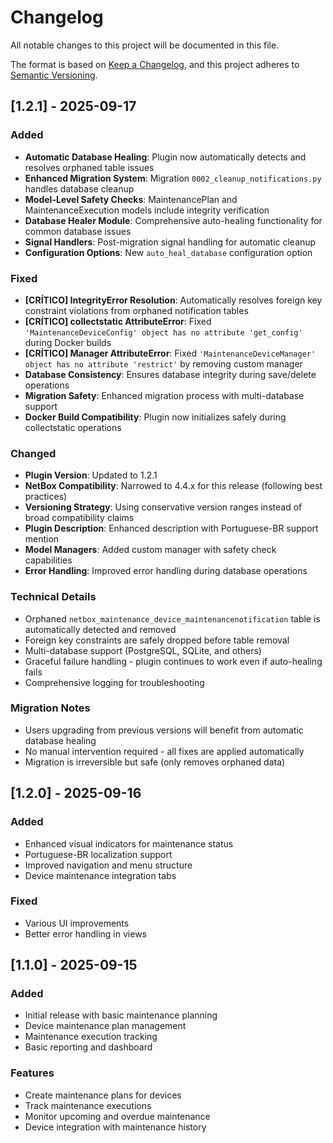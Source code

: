 # Changelog

All notable changes to this project will be documented in this file.

The format is based on [Keep a Changelog](https://keepachangelog.com/en/1.0.0/),
and this project adheres to [Semantic Versioning](https://semver.org/spec/v2.0.0.html).

## [1.2.1] - 2025-09-17

### Added
- **Automatic Database Healing**: Plugin now automatically detects and resolves orphaned table issues
- **Enhanced Migration System**: Migration `0002_cleanup_notifications.py` handles database cleanup
- **Model-Level Safety Checks**: MaintenancePlan and MaintenanceExecution models include integrity verification
- **Database Healer Module**: Comprehensive auto-healing functionality for common database issues
- **Signal Handlers**: Post-migration signal handling for automatic cleanup
- **Configuration Options**: New `auto_heal_database` configuration option

### Fixed
- **[CRÍTICO] IntegrityError Resolution**: Automatically resolves foreign key constraint violations from orphaned notification tables
- **[CRÍTICO] collectstatic AttributeError**: Fixed `'MaintenanceDeviceConfig' object has no attribute 'get_config'` during Docker builds
- **[CRÍTICO] Manager AttributeError**: Fixed `'MaintenanceDeviceManager' object has no attribute 'restrict'` by removing custom manager
- **Database Consistency**: Ensures database integrity during save/delete operations
- **Migration Safety**: Enhanced migration process with multi-database support
- **Docker Build Compatibility**: Plugin now initializes safely during collectstatic operations

### Changed
- **Plugin Version**: Updated to 1.2.1
- **NetBox Compatibility**: Narrowed to 4.4.x for this release (following best practices)
- **Versioning Strategy**: Using conservative version ranges instead of broad compatibility claims
- **Plugin Description**: Enhanced description with Portuguese-BR support mention
- **Model Managers**: Added custom manager with safety check capabilities
- **Error Handling**: Improved error handling during database operations

### Technical Details
- Orphaned `netbox_maintenance_device_maintenancenotification` table is automatically detected and removed
- Foreign key constraints are safely dropped before table removal
- Multi-database support (PostgreSQL, SQLite, and others)
- Graceful failure handling - plugin continues to work even if auto-healing fails
- Comprehensive logging for troubleshooting

### Migration Notes
- Users upgrading from previous versions will benefit from automatic database healing
- No manual intervention required - all fixes are applied automatically
- Migration is irreversible but safe (only removes orphaned data)

## [1.2.0] - 2025-09-16

### Added
- Enhanced visual indicators for maintenance status
- Portuguese-BR localization support
- Improved navigation and menu structure
- Device maintenance integration tabs

### Fixed
- Various UI improvements
- Better error handling in views

## [1.1.0] - 2025-09-15

### Added
- Initial release with basic maintenance planning
- Device maintenance plan management
- Maintenance execution tracking
- Basic reporting and dashboard

### Features
- Create maintenance plans for devices
- Track maintenance executions
- Monitor upcoming and overdue maintenance
- Device integration with maintenance history